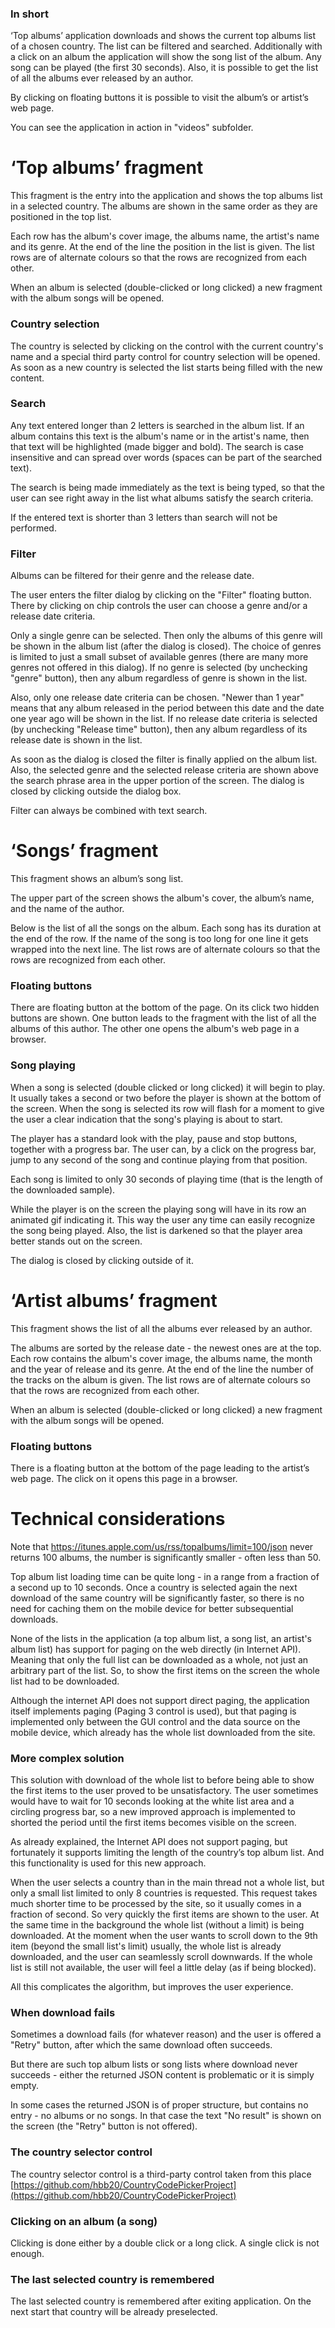 ### In short

‘Top albums’ application downloads and shows the current top albums list of a chosen country.  The list can be filtered and searched. Additionally with a click on an album the application will show the song list of the album. Any song can be played (the first 30 seconds).  Also, it is possible to get the list of all the albums ever released by an author.

By clicking on floating buttons it is possible to visit the album’s or artist’s web page.

You can see the application in action in "videos" subfolder. 


# ‘Top albums’ fragment

This fragment is the entry into the application and shows the top albums list in a selected country.
The albums are shown in the same order as they are positioned in the top list.

Each row has the album's cover image, the albums name, the artist's name and its genre. At the end of the line the position in the list is given. The list rows are of alternate colours so that the rows are recognized from each other.

When an album is selected  (double-clicked or long clicked) a new fragment with the album songs will be opened.

### Country selection
The country is selected by clicking on the control with the current country's name and a special third party control for country selection will be opened.
As soon as a new country is selected the list starts being filled with the new content.


### Search
Any text entered longer than 2 letters is searched in the album list. If an album contains this text is the album's name or in the artist's name, then that text will be highlighted (made bigger and bold). The search is case insensitive and can spread over words (spaces can be part of the searched text).

The search is being made immediately as the text is being typed, so that the user can see right away in the list what albums satisfy the search criteria.

If the entered text is shorter than 3 letters than search will not be performed.

### Filter
Albums can be filtered for their genre and the release date.

The user enters the filter dialog by clicking on the "Filter" floating button. There by clicking on chip controls the user can choose a genre and/or a release date criteria.

Only a single genre can be selected. Then only the albums of this genre will be shown in the album list (after the dialog is closed). The choice of genres is limited to just a small subset of available genres (there are many more genres not offered in this dialog).
If no genre is selected (by unchecking "genre" button), then any album regardless of genre is shown in the list.

Also, only one release date criteria can be chosen. "Newer than 1 year" means that any album released in the period between this date and the date one year ago will be shown in the list.
If no release date criteria is selected (by unchecking "Release time" button), then any album regardless of its release date is shown in the list.

As soon as the dialog is closed the filter is finally applied on the album list. Also, the selected genre and the selected release criteria are shown above the search phrase area in the upper portion of the screen.
The dialog is closed by clicking outside the dialog box.

Filter can always be combined with text search.




# ‘Songs’  fragment
This fragment shows an album’s song list.

The upper part of the screen shows the album's cover, the album’s name, and the name of the author.

Below is the list of all the songs on the album. Each song has its duration at the end of the row. If the name of the song is too long for one line it gets wrapped into the next line.
The list rows are of alternate colours so that the rows are recognized from each other.

### Floating buttons
There are floating button at the bottom of the page. On its click two hidden buttons are shown.
One button leads to the fragment with the list of all the albums of this author.  The other one opens the album's web page in a browser.

### Song playing
When a song is selected (double clicked or long clicked) it will begin to play. It usually takes a second or two before the player is shown at the bottom of the screen. When the song is selected its row will flash for a moment to give the user a clear indication that the song's playing is about to start.

The player has a standard look with the play, pause and stop buttons, together with a progress bar. The user can, by a click on the progress bar, jump to any second of the song and continue playing from that position.

Each song is limited to only 30 seconds of playing time (that is the length of the downloaded sample).

While the player is on the screen the playing song will have in its row an animated gif indicating it. This way the user any time can easily recognize the song being played. Also, the list is darkened so that the player area better stands out on the screen.

The dialog is closed by clicking outside of it.





# ‘Artist albums’ fragment

This fragment shows the list of all the albums ever released by an author.

The albums are sorted by the release date - the newest ones are at the top. Each row contains the album's cover image, the albums name, the month and the year of release and its genre. At the end of the line the number of the tracks on the album is given. The list rows are of alternate colours so that the rows are recognized from each other.

When an album is selected (double-clicked or long clicked) a new fragment with the album songs will be opened.

### Floating buttons
There is a floating button at the bottom of the page leading to the artist’s web page. The click on it opens this page in a browser.






# Technical considerations 

Note that https://itunes.apple.com/us/rss/topalbums/limit=100/json  never returns 100 albums, the number is significantly smaller - often less than 50.  

Top album list loading time can be quite long - in a range from a fraction of a second up to 10 seconds. Once a country is selected again the next download of the same country will be significantly faster, so there is no need for caching them on the mobile device for better subsequential downloads.

None of the lists in the application (a top album list, a song list, an artist's album list) has support for paging on the web directly (in Internet API). Meaning that only the full list can be downloaded as a whole, not just an arbitrary part of the list. So, to show the first items on the screen the whole list had to be downloaded.

Although the internet API does not support direct paging, the application itself implements paging (Paging 3 control is used), but that paging is implemented only between the GUI control and the data source on the mobile device, which already has the whole list downloaded from the site.


### More complex solution
This solution with download of the whole list to before being able to show the first items to the user proved to be unsatisfactory. The user sometimes would have to wait for 10 seconds looking at the white list area and a circling progress bar, so a new improved approach is implemented to shorted the period until the first items becomes visible on the screen.

As already explained, the Internet API does not support paging, but fortunately it supports limiting the length of the country’s top album list. And this functionality is used for this new approach.

When the user selects a country than in the main thread not a whole list, but only a small list limited to only 8 countries is requested. This request takes much shorter time to be processed by the site, so it usually comes in a fraction of second. So very quickly the first items are shown to the user. At the same time in the background the whole list (without a limit) is being downloaded. At the moment when the user wants to scroll down to the 9th item (beyond the small list's limit) usually, the whole list is already downloaded, and the user can seamlessly scroll downwards. If the whole list is still not available, the user will feel a little delay (as if being blocked).

All this complicates the algorithm, but improves the user experience.


### When download fails 
Sometimes a download fails (for whatever reason) and the user is offered a "Retry" button, after which the same download often succeeds.

But there are such top album lists or song lists where download never succeeds - either the returned JSON content is problematic or it is simply empty.

In some cases the returned JSON is of proper structure, but contains no entry - no albums or no songs. In that case the text "No result" is shown on the screen (the "Retry" button is not offered).


### The country selector control 
The country selector control is a third-party control taken from this place
[https://github.com/hbb20/CountryCodePickerProject](https://github.com/hbb20/CountryCodePickerProject)


### Clicking on an album (a song)
Clicking is done either by a double click or a long click. A single click is not enough. 


### The last selected country is remembered
The last selected country is remembered after exiting application. On the next start that country will be already preselected.


